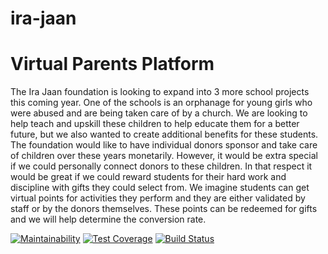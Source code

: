 # ira-jaan
# Virtual Parents Platform

The Ira Jaan foundation is looking to expand into 3 more school projects this coming year. One of the schools is an orphanage for young girls who were abused and are being taken care of by a church. We are looking to help teach and upskill these children to help educate them for a better future, but we also wanted to create additional benefits for these students. The foundation would like to have individual donors sponsor and take care of children over these years monetarily. However, it would be extra special if we could personally connect donors to these children. In that respect it would be great if we could reward students for their hard work and discipline with gifts they could select from. We imagine students can get virtual points for activities they perform and they are either validated by staff or by the donors themselves. These points can be redeemed for gifts and we will help determine the conversion rate.

[![Maintainability](https://api.codeclimate.com/v1/badges/9dd1bf4a0644dcd03197/maintainability)](https://codeclimate.com/github/abhijay-berkeley-public/ira-jaan-virtual-parent/maintainability)
[![Test Coverage](https://api.codeclimate.com/v1/badges/9dd1bf4a0644dcd03197/test_coverage)](https://codeclimate.com/github/abhijay-berkeley-public/ira-jaan-virtual-parent/test_coverage)
[![Build Status](https://travis-ci.org/abhijay-berkeley-public/ira-jaan-virtual-parent.svg?branch=master)](https://travis-ci.org/abhijay-berkeley-public/ira-jaan-virtual-parent)
